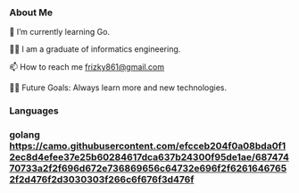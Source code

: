 ### About Me 

🌱 I’m currently learning Go.

🧑‍🎓 I am a graduate of informatics engineering.

📫 How to reach me frizky861@gmail.com

💪🏼 Future Goals: Always learn more and new technologies.

### Languages 
### golang https://camo.githubusercontent.com/efcceb204f0a08bda0f12ec8d4efee37e25b60284617dca637b24300f95de1ae/68747470733a2f2f696d672e736869656c64732e696f2f62616467652f2d476f2d3030303f266c6f676f3d476f
